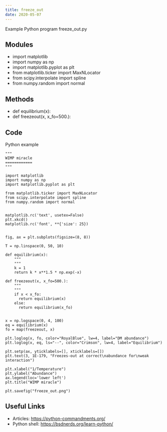 ```yaml
---
title: freeze_out
date: 2020-05-07
---
```

Example Python program freeze_out.py

## Modules

* import matplotlib
* import numpy as np
* import matplotlib.pyplot as plt
* from matplotlib.ticker import MaxNLocator
* from scipy.interpolate import spline
* from numpy.random import normal

## Methods

* def equilibrium(x):
* def freezeout(x, x_fo=500.):

## Code

Python example

    """
    WIMP miracle
    ============
    """
    
    import matplotlib
    import numpy as np
    import matplotlib.pyplot as plt
    
    from matplotlib.ticker import MaxNLocator
    from scipy.interpolate import spline
    from numpy.random import normal
    
    
    matplotlib.rc('text', usetex=False)
    plt.xkcd()
    matplotlib.rc('font', **{'size': 25})
    
    
    fig, ax = plt.subplots(figsize=(8, 8))
    
    T = np.linspace(0, 50, 10)
    
    def equilibrium(x):
        """
        """
        k = 1
        return k * x**1.5 * np.exp(-x)
     
    def freezeout(x, x_fo=500.):
        """
        """
        if x < x_fo:
          return equilibrium(x)
        else:
          return equilibrium(x_fo)
    
            
    x = np.logspace(0, 4, 100)
    eq = equilibrium(x)
    fo = map(freezeout, x)
    
    plt.loglog(x, fo, color="RoyalBlue", lw=4, label="DM abundance")
    plt.loglog(x, eq, ls="--", color="Crimson", lw=4, label="Equilibrium")
    
    plt.setp(ax, yticklabels=[], xticklabels=[])
    plt.text(3, 1E-179, "Freezes-out at correct\nabundance for\nweak interaction")
    
    plt.xlabel("1/Temperature")
    plt.ylabel("Abundance")
    ax.legend(loc='lower left')
    plt.title("WIMP miracle")
            
    plt.savefig("freeze_out.png")
        

## Useful Links

- Articles: https://python-commandments.org/
- Python shell: https://bsdnerds.org/learn-python/
